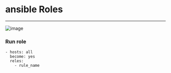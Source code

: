 # ansible Roles  
-------------------------------------
![image](https://github.com/rezaabedi1365/Devops/assets/117336743/0bea139c-7299-4497-9c27-4cafa7d67d27)


### Run role
```
- hosts: all
  become: yes
  reles:
    - rule_name

